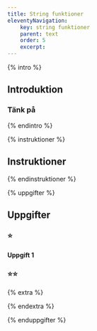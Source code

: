 ```yaml
---
title: String funktioner
eleventyNavigation:
    key: string funktioner
    parent: text
    order: 5
    excerpt:
---
```


{% intro %}

## Introduktion

### Tänk på

{% endintro %}

{% instruktioner %}

## Instruktioner

{% endinstruktioner %}

{% uppgifter %}

## Uppgifter

### ⭐

#### Uppgift 1

### ⭐⭐

{% extra %}

{% endextra %}

{% enduppgifter %}
